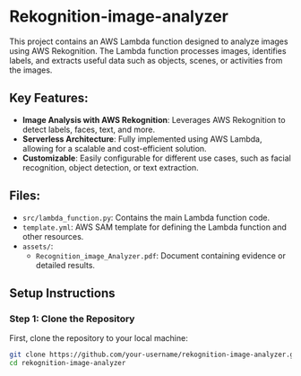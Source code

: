 # Rekognition-image-analyzer
This project contains an AWS Lambda function designed to analyze images using AWS Rekognition. The Lambda function processes images, identifies labels, and extracts useful data such as objects, scenes, or activities from the images.

## Key Features:
- **Image Analysis with AWS Rekognition**: Leverages AWS Rekognition to detect labels, faces, text, and more.
- **Serverless Architecture**: Fully implemented using AWS Lambda, allowing for a scalable and cost-efficient solution.
- **Customizable**: Easily configurable for different use cases, such as facial recognition, object detection, or text extraction.

## Files:
- `src/lambda_function.py`: Contains the main Lambda function code.
- `template.yml`: AWS SAM template for defining the Lambda function and other resources.
- `assets/`:
  - `Recognition_image_Analyzer.pdf`: Document containing evidence or detailed results.

## Setup Instructions


### Step 1: Clone the Repository
First, clone the repository to your local machine:
```bash
git clone https://github.com/your-username/rekognition-image-analyzer.git
cd rekognition-image-analyzer
